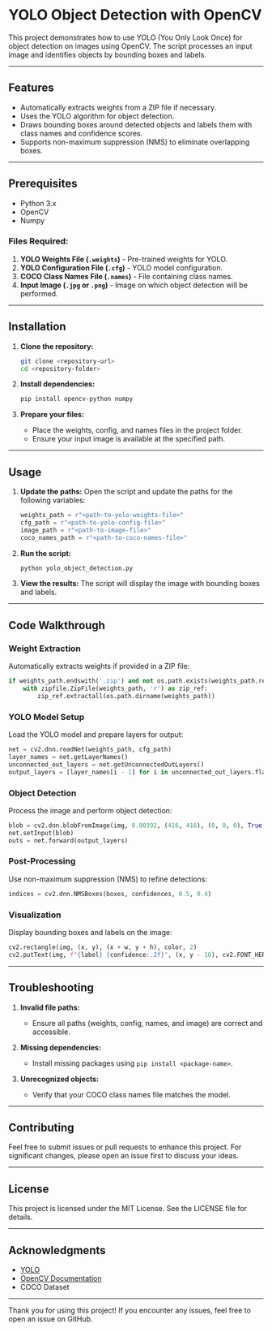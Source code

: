 # YOLO Object Detection with OpenCV

This project demonstrates how to use YOLO (You Only Look Once) for object detection on images using OpenCV. The script processes an input image and identifies objects by bounding boxes and labels.

---

## Features
- Automatically extracts weights from a ZIP file if necessary.
- Uses the YOLO algorithm for object detection.
- Draws bounding boxes around detected objects and labels them with class names and confidence scores.
- Supports non-maximum suppression (NMS) to eliminate overlapping boxes.

---

## Prerequisites

- Python 3.x
- OpenCV
- Numpy

### Files Required:
1. **YOLO Weights File (`.weights`)** - Pre-trained weights for YOLO.
2. **YOLO Configuration File (`.cfg`)** - YOLO model configuration.
3. **COCO Class Names File (`.names`)** - File containing class names.
4. **Input Image (`.jpg` or `.png`)** - Image on which object detection will be performed.

---

## Installation

1. **Clone the repository:**
   ```bash
   git clone <repository-url>
   cd <repository-folder>
   ```

2. **Install dependencies:**
   ```bash
   pip install opencv-python numpy
   ```

3. **Prepare your files:**
   - Place the weights, config, and names files in the project folder.
   - Ensure your input image is available at the specified path.

---

## Usage

1. **Update the paths:**
   Open the script and update the paths for the following variables:
   ```python
   weights_path = r"<path-to-yolo-weights-file>"
   cfg_path = r"<path-to-yolo-config-file>"
   image_path = r"<path-to-image-file>"
   coco_names_path = r"<path-to-coco-names-file>"
   ```

2. **Run the script:**
   ```bash
   python yolo_object_detection.py
   ```

3. **View the results:**
   The script will display the image with bounding boxes and labels.

---

## Code Walkthrough

### Weight Extraction
Automatically extracts weights if provided in a ZIP file:
```python
if weights_path.endswith('.zip') and not os.path.exists(weights_path.replace('.zip', '')):
    with zipfile.ZipFile(weights_path, 'r') as zip_ref:
        zip_ref.extractall(os.path.dirname(weights_path))
```

### YOLO Model Setup
Load the YOLO model and prepare layers for output:
```python
net = cv2.dnn.readNet(weights_path, cfg_path)
layer_names = net.getLayerNames()
unconnected_out_layers = net.getUnconnectedOutLayers()
output_layers = [layer_names[i - 1] for i in unconnected_out_layers.flatten()]
```

### Object Detection
Process the image and perform object detection:
```python
blob = cv2.dnn.blobFromImage(img, 0.00392, (416, 416), (0, 0, 0), True, crop=False)
net.setInput(blob)
outs = net.forward(output_layers)
```

### Post-Processing
Use non-maximum suppression (NMS) to refine detections:
```python
indices = cv2.dnn.NMSBoxes(boxes, confidences, 0.5, 0.4)
```

### Visualization
Display bounding boxes and labels on the image:
```python
cv2.rectangle(img, (x, y), (x + w, y + h), color, 2)
cv2.putText(img, f"{label} {confidence:.2f}", (x, y - 10), cv2.FONT_HERSHEY_SIMPLEX, 0.5, color, 2)
```

---

## Troubleshooting

1. **Invalid file paths:**
   - Ensure all paths (weights, config, names, and image) are correct and accessible.

2. **Missing dependencies:**
   - Install missing packages using `pip install <package-name>`.

3. **Unrecognized objects:**
   - Verify that your COCO class names file matches the model.

---

## Contributing

Feel free to submit issues or pull requests to enhance this project. For significant changes, please open an issue first to discuss your ideas.

---

## License

This project is licensed under the MIT License. See the LICENSE file for details.

---

## Acknowledgments
- [YOLO](https://pjreddie.com/darknet/yolo/)
- [OpenCV Documentation](https://docs.opencv.org/)
- COCO Dataset

---

Thank you for using this project! If you encounter any issues, feel free to open an issue on GitHub.

